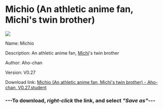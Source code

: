 # Michio (An athletic anime fan, Michi's twin brother)

<img src = "https://raw.githubusercontent.com/Arbiter1223/Koukou-Gurashi-Custom-Students/master/Students/Files/Michio%20(An%20athletic%20anime%20fan%2C%20Michi's%20twin%20brother).png">

Name: Michio

Description: An athletic anime fan, <a href="Michi%20(A%20gaming%20schoolworm%2C%20Michio's%20twin%20brother).md">Michi</a>'s twin brother

Author: Aho-chan

Version: V0.27

Download link: <a href="https://raw.githubusercontent.com/Arbiter1223/Koukou-Gurashi-Custom-Students/master/Students/Files/Michio%20(An%20athletic%20anime%20fan%2C%20Michi's%20twin%20brother)%20-%20Aho-chan%2C%20V0.27.student">Michio (An athletic anime fan, Michi's twin brother) - Aho-chan, V0.27.student</a>

### ---**To download, _right-click_ the link, and select _"Save as"_**---

